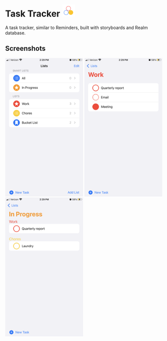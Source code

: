 # Task Tracker <img src="WhatNow/Assets.xcassets/AppIcon.appiconset/40.png" width="40">

A task tracker, similar to Reminders, built with storyboards and Realm database.

## Screenshots

<img src="/Resources/Screenshots/Lists.png?raw=true" alt="Light Mode" width="250"> <img src="/Resources/Screenshots/Tasks.png?raw=true" alt="Light Mode Break" width="250"> <img src="/Resources/Screenshots/SmartList.png?raw=true" alt="Dark Mode" width="250">


